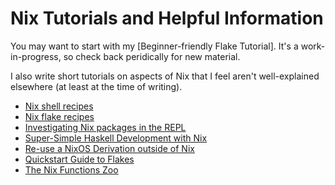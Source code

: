 # Nix Tutorials and Helpful Information

You may want to start with my [Beginner-friendly Flake Tutorial].
It's a work-in-progress, so check back peridically for new material.

I also write short tutorials on aspects of Nix that I feel aren't well-explained elsewhere
(at least at the time of writing).

- [Nix shell recipes](shell-recipes/shell-recipes.md)
- [Nix flake recipes](flake-recipes.md)
- [Investigating Nix packages in the REPL](nixpkgs-repl.md)
- [Super-Simple Haskell Development with Nix](Haskell/ss-haskell-dev.md)
- [Re-use a NixOS Derivation outside of Nix](reuse-nixos-derivation.md)
- [Quickstart Guide to Flakes](flakes.md)
- [The Nix Functions Zoo](field-guide.md)
